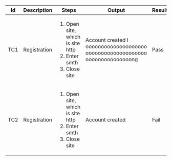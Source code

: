 | Id | Description | Steps | Output | Result | Date | Notes |
|----|-------------|-------|--------|--------|------|-------|
|TC1|  Registration|<ol><li>  Open site,  which <br/>is site http </li><li>  Enter smth </li><li>  Close site</li></ol>|  Account created  l<br/>oooooooooooooooooooo<br/>oooooooooooooooooooo<br/>ooooooooooooooong|Pass|19.11.2016||
|TC2|  Registration|<ol><li>  Open site,  which <br/>is site http </li><li>  Enter smth </li><li>  Close site</li></ol>|  Account created|Fail|25.5.2016||
